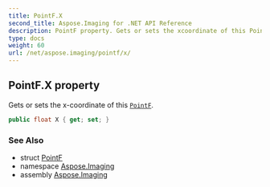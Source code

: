 ```yaml
---
title: PointF.X
second_title: Aspose.Imaging for .NET API Reference
description: PointF property. Gets or sets the xcoordinate of this PointF
type: docs
weight: 60
url: /net/aspose.imaging/pointf/x/
---
```

## PointF.X property

Gets or sets the x-coordinate of this [`PointF`](../).

```csharp
public float X { get; set; }
```

### See Also

* struct [PointF](../)
* namespace [Aspose.Imaging](../../pointf/)
* assembly [Aspose.Imaging](../../../)


